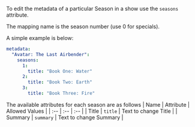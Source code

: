 To edit the metadata of a particular Season in a show use the `seasons` attribute.

The mapping name is the season number (use 0 for specials).

A simple example is below:
```yaml
metadata:
  "Avatar: The Last Airbender":
    seasons:
      1:
        title: "Book One: Water"
      2:
        title: "Book Two: Earth"
      3:
        title: "Book Three: Fire"
```

The available attributes for each season are as follows
| Name | Attribute | Allowed Values |
| :-- | :-- | :-- |
| Title | `title` | Text to change Title |
| Summary | `summary` | Text to change Summary |
